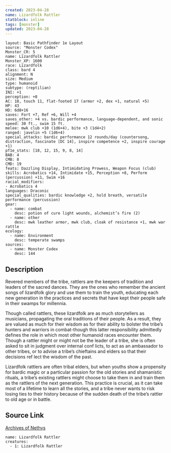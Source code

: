 ```yaml
---
created: 2023-04-28
name: Lizardfolk Rattler
statblock: inline
tags: [monster]
updated: 2023-04-28
---
```

```statblock
layout: Basic Pathfinder 1e Layout
source: "Monster Codex"
Monster_CR: 5
name: Lizardfolk Rattler
Monster_XP: 1600
race: Lizardfolk
class: bard 4
alignment: N
size: Medium
type: humanoid
subtype: (reptilian)
INI: +1
perception: +8
AC: 18, touch 11, flat-footed 17 (armor +2, dex +1, natural +5)
HP: 43
HD: 6d8+16
saves: Fort +7, Ref +6, Will +4
saves_other: +4 vs. bardic performance, language-dependent, and sonic
speed: 30 ft., swim 15 ft.
melee: mwk club +10 (1d6+4), bite +3 (1d4+2)
ranged: javelin +5 (1d6+4)
special_attacks: bardic performance 12 rounds/day (countersong, distraction, fascinate [DC 14], inspire competence +2, inspire courage +1)
pf1e_stats: [18, 12, 15, 9, 8, 14]
BAB: 4
CMB: 8
CMD: 19
feats: Dazzling Display, Intimidating Prowess, Weapon Focus (club)
skills: Acrobatics +14, Intimidate +15, Perception +8, Perform (percussion) +11, Swim +16
racial_modifiers:
- Acrobatics 4
languages: Draconic
special_qualities: bardic knowledge +2, hold breath, versatile performance (percussion)
gear:
  - name: combat
    desc: potion of cure light wounds, alchemist’s fire (2)
  - name: other
    desc: mwk leather armor, mwk club, cloak of resistance +1, mwk war rattle
ecology:
  - name: Environment
    desc: temperate swamps
sources:
  - name: Monster Codex
    desc: 144
```
## Description
Revered members of the tribe, rattlers are the keepers of tradition and leaders of the sacred dances. They are the ones who remember the ancient songs of lizardfolk glory and use them to train the youth, educating each new generation in the practices and secrets that have kept their people safe in their swamps for millennia.

Though called rattlers, these lizardfolk are as much storytellers as musicians, propagating the oral traditions of their people. As a result, they are valued as much for their wisdom as for their ability to bolster the tribe’s hunters and warriors in combat-though this latter responsibility admittedly defines the role in which most other humanoid races encounter them. Though a rattler might or might not be the leader of a tribe, she is often asked to sit in judgment over internal conf licts, to act as an ambassador to other tribes, or to advise a tribe’s chieftains and elders so that their decisions ref lect the wisdom of the past.

Lizardfolk rattlers are often tribal elders, but when youths show a propensity for bardic magic or a particular passion for the old stories and shamanistic rituals, a tribe’s existing rattlers might choose to take them in and train them as the rattlers of the next generation. This practice is crucial, as it can take most of a lifetime to learn all the stories, and a tribe never wants to risk losing ties to their history because of the sudden death of the tribe’s rattler to old age or in battle.
## Source Link
[Archives of Nethys](https://aonprd.com/MonsterDisplay.aspx?ItemName=Lizardfolk%20Rattler)
```encounter-table
name: Lizardfolk Rattler
creatures:
  - 1: Lizardfolk Rattler
```
